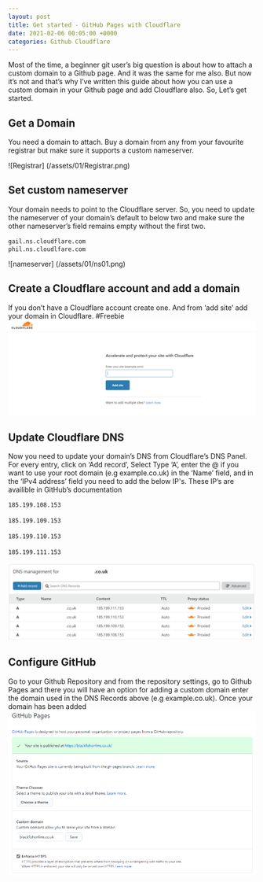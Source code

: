 ```yaml
---
layout: post
title: Get started - GitHub Pages with Cloudflare
date: 2021-02-06 00:05:00 +0000
categories: Github Cloudflare
---
```


Most of the time, a beginner git user’s big question is about how to attach a custom domain to a Github page. And it was the same for me also. But now it’s not and that’s why I’ve written this guide about how you can use a custom domain in your Github page and add Cloudflare also. So, Let’s get started.

## Get a Domain

You need a domain to attach. Buy a domain from any from your favourite registrar but make sure it supports a custom nameserver.

![Registrar] (/assets/01/Registrar.png)

## Set custom nameserver

Your domain needs to point to the Cloudflare server. So, you need to update the nameserver of your domain’s default to below two and make sure the other nameserver’s field remains empty without the first two.

```
gail.ns.cloudflare.com
phil.ns.cloudlfare.com
```

![nameserver] (/assets/01/ns01.png)

## Create a Cloudflare account and add a domain
If you don’t have a Cloudflare account create one. And from ‘add site’ add your domain in Cloudflare. #Freebie
![Cloudflare](/assets/01/CF01.png)

## Update Cloudflare DNS
Now you need to update your domain’s DNS from Cloudflare’s DNS Panel. For every entry, click on ‘Add record’, Select Type ‘A’, enter the @ if you want to use your root domain (e.g example.co.uk) in the ‘Name’ field, and in the ‘IPv4 address’ field you need to add the below IP's. These IP’s are availible in GitHub’s documentation

```
185.199.108.153

185.199.109.153

185.199.110.153

185.199.111.153
```
![Cloudflare](/assets/01/CF02.png)

## Configure GitHub

Go to your Github Repository and from the repository settings, go to Github Pages and there you will have an option for adding a custom domain enter the domain used in the DNS Records above (e.g example.co.uk). Once your domain has been added
![GithubSettings](/assets/01/GH01.png)
